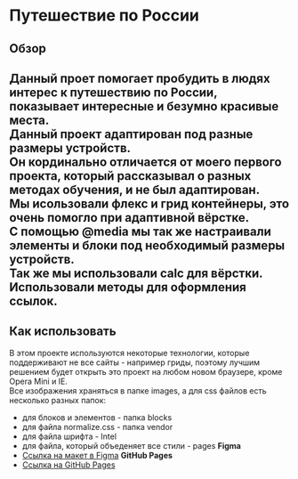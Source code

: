 # Путешествие по России
## Обзор
Данный проет помогает пробудить в людях интерес к путешествию по России, показывает интересные и безумно красивые места.  
Данный проект адаптирован под разные размеры устройств.  
Он кординально отличается от моего первого проекта, который рассказывал о разных методах обучения, и не был адаптирован.  
Мы исользовали флекс и грид контейнеры, это очень помогло при адаптивной вёрстке.  
С помощью @media мы так же настраивали элементы и блоки под необходимый размеры устройств.  
Так же мы использовали calc для вёрстки.  
Использовали методы для оформления ссылок.  
------
## Как использовать
В этом проекте используются некоторые технологии, которые поддерживают не все сайты - например гриды, поэтому лучшим решением будет открыть это проект на любом новом браузере, кроме Opera Mini и IE.  
Все изображения храняться в папке images, а для css файлов есть несколько разных папок: 
* для блоков и элементов - папка blocks
* для файла normalize.css - папка vendor
* для файла шрифта - Intel
* для файла, который объеденяет все стили - pages
**Figma**
* [Ссылка на макет в Figma](https://www.figma.com/file/5S2WSbEFL6awjVWJ0NWL8Q/Sprint-3_-Russia-_-desktop-%2B-mobile?node-id=28503%3A0)
**GitHub Pages**
* [Ссылка на GitHub Pages](https://github.com/SofaLis/three_project.git)

